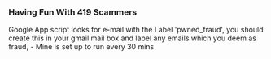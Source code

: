 ### Having Fun With 419 Scammers

Google App script looks for e-mail with the Label 'pwned_fraud', you should create this in your gmail mail box and label any emails which you deem as fraud, - Mine is set up to run every 30 mins 
